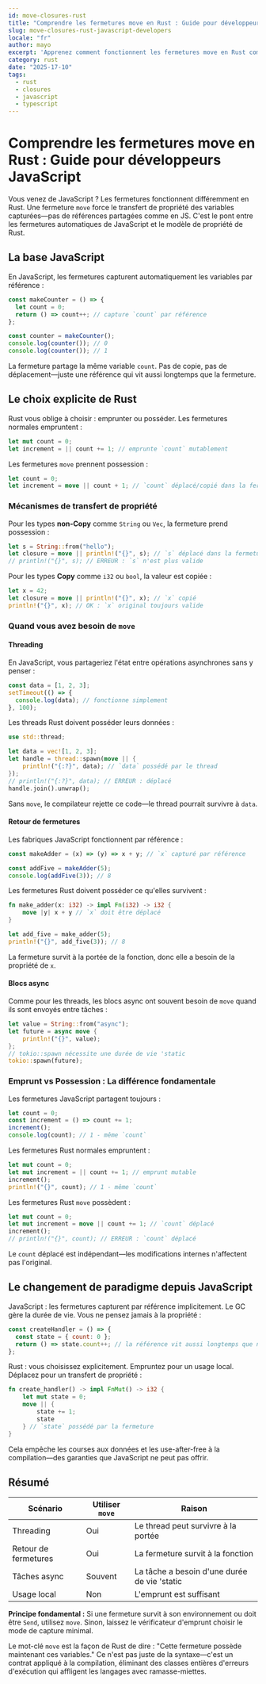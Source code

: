```yaml
---
id: move-closures-rust
title: "Comprendre les fermetures move en Rust : Guide pour développeurs JavaScript"
slug: move-closures-rust-javascript-developers
locale: "fr"
author: mayo
excerpt: 'Apprenez comment fonctionnent les fermetures move en Rust comparées aux fermetures JavaScript - propriété, threading et quand utiliser le mot-clé move'
category: rust
date: "2025-17-10"
tags:
  - rust
  - closures
  - javascript
  - typescript
---
```


# Comprendre les fermetures move en Rust : Guide pour développeurs JavaScript

Vous venez de JavaScript ? Les fermetures fonctionnent différemment en Rust. Une fermeture `move` force le transfert de propriété des variables capturées—pas de références partagées comme en JS. C'est le pont entre les fermetures automatiques de JavaScript et le modèle de propriété de Rust.

## La base JavaScript

En JavaScript, les fermetures capturent automatiquement les variables par référence :

```javascript
const makeCounter = () => {
  let count = 0;
  return () => count++; // capture `count` par référence
};

const counter = makeCounter();
console.log(counter()); // 0
console.log(counter()); // 1
```

La fermeture partage la même variable `count`. Pas de copie, pas de déplacement—juste une référence qui vit aussi longtemps que la fermeture.

## Le choix explicite de Rust

Rust vous oblige à choisir : emprunter ou posséder. Les fermetures normales empruntent :

```rust
let mut count = 0;
let increment = || count += 1; // emprunte `count` mutablement
```

Les fermetures `move` prennent possession :

```rust
let count = 0;
let increment = move || count + 1; // `count` déplacé/copié dans la fermeture
```

### Mécanismes de transfert de propriété

Pour les types **non-Copy** comme `String` ou `Vec`, la fermeture prend possession :

```rust
let s = String::from("hello");
let closure = move || println!("{}", s); // `s` déplacé dans la fermeture
// println!("{}", s); // ERREUR : `s` n'est plus valide
```

Pour les types **Copy** comme `i32` ou `bool`, la valeur est copiée :

```rust
let x = 42;
let closure = move || println!("{}", x); // `x` copié
println!("{}", x); // OK : `x` original toujours valide
```

### Quand vous avez besoin de `move`

#### Threading

En JavaScript, vous partageriez l'état entre opérations asynchrones sans y penser :

```javascript
const data = [1, 2, 3];
setTimeout(() => {
  console.log(data); // fonctionne simplement
}, 100);
```

Les threads Rust doivent posséder leurs données :

```rust
use std::thread;

let data = vec![1, 2, 3];
let handle = thread::spawn(move || {
    println!("{:?}", data); // `data` possédé par le thread
});
// println!("{:?}", data); // ERREUR : déplacé
handle.join().unwrap();
```

Sans `move`, le compilateur rejette ce code—le thread pourrait survivre à `data`.

#### Retour de fermetures

Les fabriques JavaScript fonctionnent par référence :

```javascript
const makeAdder = (x) => (y) => x + y; // `x` capturé par référence

const addFive = makeAdder(5);
console.log(addFive(3)); // 8
```

Les fermetures Rust doivent posséder ce qu'elles survivent :

```rust
fn make_adder(x: i32) -> impl Fn(i32) -> i32 {
    move |y| x + y // `x` doit être déplacé
}

let add_five = make_adder(5);
println!("{}", add_five(3)); // 8
```

La fermeture survit à la portée de la fonction, donc elle a besoin de la propriété de `x`.

#### Blocs async

Comme pour les threads, les blocs async ont souvent besoin de `move` quand ils sont envoyés entre tâches :

```rust
let value = String::from("async");
let future = async move {
    println!("{}", value);
};
// tokio::spawn nécessite une durée de vie 'static
tokio::spawn(future);
```

### Emprunt vs Possession : La différence fondamentale

Les fermetures JavaScript partagent toujours :

```javascript
let count = 0;
const increment = () => count += 1;
increment();
console.log(count); // 1 - même `count`
```

Les fermetures Rust normales empruntent :

```rust
let mut count = 0;
let mut increment = || count += 1; // emprunt mutable
increment();
println!("{}", count); // 1 - même `count`
```

Les fermetures Rust `move` possèdent :

```rust
let mut count = 0;
let mut increment = move || count += 1; // `count` déplacé
increment();
// println!("{}", count); // ERREUR : `count` déplacé
```

Le `count` déplacé est indépendant—les modifications internes n'affectent pas l'original.

## Le changement de paradigme depuis JavaScript

JavaScript : les fermetures capturent par référence implicitement. Le GC gère la durée de vie. Vous ne pensez jamais à la propriété :

```javascript
const createHandler = () => {
  const state = { count: 0 };
  return () => state.count++; // la référence vit aussi longtemps que nécessaire
};
```

Rust : vous choisissez explicitement. Empruntez pour un usage local. Déplacez pour un transfert de propriété :

```rust
fn create_handler() -> impl FnMut() -> i32 {
    let mut state = 0;
    move || {
        state += 1;
        state
    } // `state` possédé par la fermeture
}
```

Cela empêche les courses aux données et les use-after-free à la compilation—des garanties que JavaScript ne peut pas offrir.

## Résumé

| Scénario | Utiliser `move` | Raison |
|----------|-----------|---------|
| Threading | Oui | Le thread peut survivre à la portée |
| Retour de fermetures | Oui | La fermeture survit à la fonction |
| Tâches async | Souvent | La tâche a besoin d'une durée de vie 'static |
| Usage local | Non | L'emprunt est suffisant |

**Principe fondamental :** Si une fermeture survit à son environnement ou doit être `Send`, utilisez `move`. Sinon, laissez le vérificateur d'emprunt choisir le mode de capture minimal.

Le mot-clé `move` est la façon de Rust de dire : "Cette fermeture possède maintenant ces variables." Ce n'est pas juste de la syntaxe—c'est un contrat appliqué à la compilation, éliminant des classes entières d'erreurs d'exécution qui affligent les langages avec ramasse-miettes.
